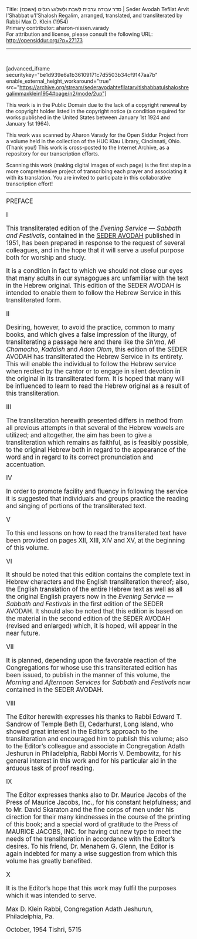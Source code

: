 <html>
<head></head>
<body>
Title: סדר עבודה ערבית לשבת ולשלוש רגלים (אשכנז)‏ | Seder Avodah Tefilat Arvit l'Shabbat u'l'Shalosh Regalim, arranged, translated, and transliterated by Rabbi Max D. Klein (1954)<br />
Primary contributor: aharon-nissen.varady<br />
For attribution and license, please consult the following URL: <a href="http://opensiddur.org/?p=27173">http://opensiddur.org/?p=27173</a>
<p />
<hr />

&nbsp;

[advanced_iframe securitykey="be1d939e6a1b36109171c7d5503b34cf9147aa7b" enable_external_height_workaround="true" src="https://archive.org/stream/sederavodahtefilatarvitlshabbatulshaloshregalimmaxklein1954#page/n2/mode/2up"]

This work is in the Public Domain due to the lack of a copyright renewal by the copyright holder listed in the copyright notice (a condition required for works published in the United States between January 1st 1924 and January 1st 1964).

This work was scanned by Aharon Varady for the Open Siddur Project from a volume held in the collection of the HUC Klau Library, Cincinnati, Ohio. (Thank you!) This work is cross-posted to the Internet Archive, as a repository for our transcription efforts.

Scanning this work (making digital images of each page) is the first step in a more comprehensive project of transcribing each prayer and associating it with its translation. You are invited to participate in this collaborative transcription effort!

<hr />

<div class="english" style="font-size: 1.2em;">
PREFACE 


I 

This transliterated edition of the <em>Evening Service — Sabbath and Festivals</em>, contained in the <span style="text-transform: uppercase;"><a href="https://opensiddur.org/compilations/kol-bo/seder-avodah-tefilot-lshabbat-lshalosh-regalim-ulhol-by-rabbi-max-klein/">Seder Avodah</a></span> published in 1951, has been prepared in response to the request of several colleagues, and in the hope that it will serve a useful purpose both for worship and study. 

It is a condition in fact to which we should not close our eyes that many adults in our synagogues arc unfamiliar with the text in the Hebrew original. This edition of the <span style="text-transform: uppercase;">Seder Avodah</span> is intended to enable them to follow the Hebrew Service in this transliterated form. 

II 

Desiring, however, to avoid the practice, common to many books, and which gives a false impression of the liturgy, of transliterating a passage here and there like the <em>Sh'ma</em>, <em>Mi Chomocho</em>, <em>Kaddish</em> and <em>Adon Olom</em>, this edition of the <span style="text-transform: uppercase;">Seder Avodah</span> has transliterated the Hebrew Service in its entirety. This will enable the individual to follow the Hebrew service when recited by the cantor or to engage in silent devotion in the original in its transliterated form. It is hoped that many will be influenced to learn to read the Hebrew original as a result of this transliteration. 

III

The transliteration herewith presented differs in method from all previous attempts in that several of the Hebrew vowels are utilized; and altogether, the aim has been to give a transliteration which remains as faithful, as is feasibly possible, to the original Hebrew both in regard to the appearance of the word and in regard to its correct pronunciation and accentuation. 

IV 

In order to promote facility and fluency in following the service it is suggested that individuals and groups practice the reading and singing of portions of the transliterated text. 

V 

To this end lessons on how to read the transliterated text have been provided on pages XII, XIII, XIV and XV, at the beginning of this volume. 

VI 

It should be noted that this edition contains the complete text in Hebrew characters and the English transliteration thereof; also, the English translation of the entire Hebrew text as well as all the original English prayers now in the <em>Evening Service — Sabbath and Festivals</em> in the first edition of the <span style="text-transform: uppercase;">Seder Avodah</span>. It should also be noted that this edition is based on the material in the second edition of the <span style="text-transform: uppercase;">Seder Avodah</span> (revised and enlarged) which, it is hoped, will appear in the near future. 

VII 

It is planned, depending upon the favorable reaction of the Congregations for whose use this transliterated edition has been issued, to publish in the manner of this volume, the <em>Morning</em> and <em>Afternoon Services</em> for <em>Sabbath</em> and <em>Festivals</em> now contained in the <span style="text-transform: uppercase;">Seder Avodah</span>. 

VIII 

The Editor herewith expresses his thanks to Rabbi Edward T. Sandrow of Temple Beth El, Cedarhurst, Long Island, who showed great interest in the Editor’s approach to the transliteration and encouraged him to publish this volume; also to the Editor’s colleague and associate in Congregation Adath Jeshurun in Philadelphia, Rabbi Morris V. Dembowitz, for his general interest in this work and for his particular aid in the arduous task of proof reading. 

IX 

The Editor expresses thanks also to Dr. Maurice Jacobs of the Press of Maurice Jacobs, Inc., for his constant helpfulness; and to Mr. David Skaraton and the fine corps of men under his direction for their many kindnesses in the course of the printing of this book; and a special word of gratitude to the Press of <span style="text-transform: uppercase;">Maurice Jacobs, Inc.</span> for having cut new type to meet the needs of the transliteration in accordance with the Editor’s desires. To his friend, Dr. Menahem G. Glenn, the Editor is again indebted for many a wise suggestion from which this volume has greatly benefited. 

X 

It is the Editor’s hope that this work may fulfil the purposes which it was intended to serve. 

Max D. Klein 
Rabbi, Congregation Adath Jeshurun, 
Philadelphia, Pa. 

October, 1954 
Tishri, 5715 
</div>

&nbsp;
</body>
</html>
